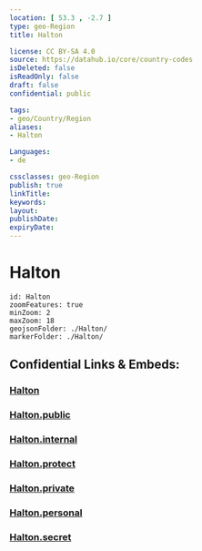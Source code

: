 ```yaml
---
location: [ 53.3 , -2.7 ] 
type: geo-Region
title: Halton

license: CC BY-SA 4.0
source: https://datahub.io/core/country-codes
isDeleted: false
isReadOnly: false
draft: false
confidential: public

tags:
- geo/Country/Region
aliases:
- Halton

Languages:
- de

cssclasses: geo-Region
publish: true
linkTitle: 
keywords: 
layout: 
publishDate: 
expiryDate: 
---
```


# Halton

```leaflet
id: Halton
zoomFeatures: true 
minZoom: 2 
maxZoom: 18
geojsonFolder: ./Halton/
markerFolder: ./Halton/
```


## Confidential Links & Embeds: 

### [Halton](/_Standards/Earth/Continent/Europe/Europe~North/UK/England/Regions~England/North_West_England/Halton.md) 

### [Halton.public](/_public/Earth/Continent/Europe/Europe~North/UK/England/Regions~England/North_West_England/Halton.public.md) 

### [Halton.internal](/_internal/Earth/Continent/Europe/Europe~North/UK/England/Regions~England/North_West_England/Halton.internal.md) 

### [Halton.protect](/_protect/Earth/Continent/Europe/Europe~North/UK/England/Regions~England/North_West_England/Halton.protect.md) 

### [Halton.private](/_private/Earth/Continent/Europe/Europe~North/UK/England/Regions~England/North_West_England/Halton.private.md) 

### [Halton.personal](/_personal/Earth/Continent/Europe/Europe~North/UK/England/Regions~England/North_West_England/Halton.personal.md) 

### [Halton.secret](/_secret/Earth/Continent/Europe/Europe~North/UK/England/Regions~England/North_West_England/Halton.secret.md)

